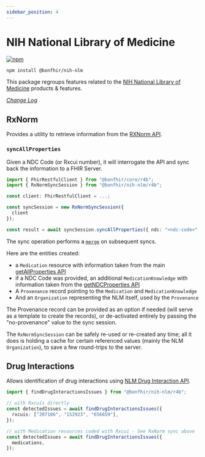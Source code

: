 ```yaml
---
sidebar_position: 4
---
```


# NIH National Library of Medicine

[![npm](https://img.shields.io/npm/v/@bonfhir/nih-nlm)](https://www.npmjs.com/package/@bonfhir/nih-nlm)

```bash npm2yarn
npm install @bonfhir/nih-nlm
```

This package regroups features related to the [NIH National Library of Medicine](https://www.nlm.nih.gov/) products & features.

_[Change Log](https://github.com/bonfhir/bonfhir/blob/main/packages/nih-nlm/CHANGELOG.md)_

## RxNorm

Provides a utility to retrieve information from the [RXNorm API](https://lhncbc.nlm.nih.gov/RxNav/APIs/RxNormAPIs.html).

### `syncAllProperties`

Given a NDC Code (or Rxcui number), it will interrogate the API and sync back the information to a FHIR Server.

```typescript
import { FhirRestfulClient } from "@bonfhir/core/r4b";
import { RxNormSyncSession } from "@bonfhir/nih-nlm/r4b";

const client: FhirRestfulClient = ...;

const syncSession = new RxNormSyncSession({
  client
});

const result = await syncSession.syncAllProperties({ ndc: "<ndc-code>" });
```

The sync operation performs a [`merge`](/packages/foundation/core#resources-merge) on subsequent syncs.

Here are the entities created:

- a `Medication` resource with information taken from the main [getAllProperties API](https://lhncbc.nlm.nih.gov/RxNav/APIs/api-RxNorm.getAllProperties.html)
- if a NDC Code was provided, an additional `MedicationKnowledge` with information taken from the [getNDCProperties API](https://lhncbc.nlm.nih.gov/RxNav/APIs/api-RxNorm.getNDCProperties.html)
- A `Provenance` record pointing to the `Medication` and `MedicationKnowledge`
- And an `Organization` representing the NLM itself, used by the `Provenance`

The Provenance record can be provided as an option if needed (will serve as a template to create the records), or de-activated entirely by passing the "no-provenance" value to the sync session.

The `RxNormSyncSession` can be safely re-used or re-created any time; all it does is holding a cache for certain referenced values (mainly the NLM `Organization`), to save a few round-trips to the server.

## Drug Interactions

Allows identification of drug interactions using [NLM Drug Interaction API](https://lhncbc.nlm.nih.gov/RxNav/APIs/InteractionAPIs.html).

```typescript
import { findDrugInteractionsIssues } from "@bonfhir/nih-nlm/r4b";

// with Rxcuis directly
const detectedIssues = await findDrugInteractionsIssues({
  rxcuis: ["207106", "152923", "656659"],
});

// with Medication resources coded with Rxcui - See RxNorm sync above
const detectedIssues = await findDrugInteractionsIssues({
  medications,
});
```
